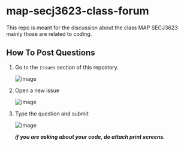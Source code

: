 # map-secj3623-class-forum

This repo is meant for the discussion about the class MAP SECJ3623 mainly those are related to coding. 

## How To Post Questions

1. Go to the `Issues` section of this repostory.

    ![image](https://user-images.githubusercontent.com/47444793/168114079-94df5b25-8411-4188-9211-5c8ab517f7fe.png)


2. Open a new issue

    ![image](https://user-images.githubusercontent.com/47444793/168114478-28bbd4dc-9dfb-48d2-b91f-511b10d0dc56.png)

3. Type the question and submit

    ![image](https://user-images.githubusercontent.com/47444793/168116894-bc35122b-0f3d-4593-b765-1de2c3fa4ebc.png)

   _**if you are asking about your code, do attach print screens.**_
